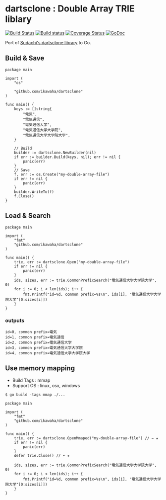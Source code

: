 # dartsclone : Double Array TRIE liblary

[![Build Status](https://travis-ci.org/ikawaha/dartsclone.svg?branch=master)](https://travis-ci.org/ikawaha/dartsclone)
[![Build status](https://ci.appveyor.com/api/projects/status/2ku3oes7oe7nlw2x/branch/master?svg=true)](https://ci.appveyor.com/project/ikawaha/dartsclone/branch/master)
[![Coverage Status](https://coveralls.io/repos/github/ikawaha/dartsclone/badge.svg)](https://coveralls.io/github/ikawaha/dartsclone)
[![GoDoc](https://godoc.org/github.com/ikawaha/dartsclone?status.svg)](https://godoc.org/github.com/ikawaha/dartsclone)

Port of [Sudachi's dartsclone library](https://github.com/WorksApplications/Sudachi/tree/develop/src/main/java/com/worksap/nlp/dartsclone) to Go. 


## Build & Save

```Go:
package main

import (
	"os"

	"github.com/ikawaha/dartsclone"
)

func main() {
	keys := []string{
		"電気",
		"電気通信",
		"電気通信大学",
		"電気通信大学大学院",
		"電気通信大学大学院大学",
	}

	// Build
	builder := dartsclone.NewBuilder(nil)
	if err := builder.Build(keys, nil); err != nil {
		panic(err)
	}
	// Save
	f, err := os.Create("my-double-array-file")
	if err != nil {
		panic(err)
	}
	builder.WriteTo(f)
	f.Close()
}
```

## Load & Search

```Go:
package main

import (
	"fmt"
	"github.com/ikawaha/dartsclone"
)

func main() {
	trie, err := dartsclone.Open("my-double-array-file")
	if err != nil {
		panic(err)
	}
	ids, sizes, err := trie.CommonPrefixSearch("電気通信大学大学院大学", 0)
	for i := 0; i < len(ids); i++ {
		fmt.Printf("id=%d, common prefix=%s\n", ids[i], "電気通信大学大学院大学"[0:sizes[i]])
	}
}
```

### outputs

```
id=0, common prefix=電気
id=1, common prefix=電気通信
id=2, common prefix=電気通信大学
id=3, common prefix=電気通信大学大学院
id=4, common prefix=電気通信大学大学院大学
```


## Use memory mapping

* Build Tags : mmap
* Support OS : linux, osx, windows


```
$ go build -tags mmap ./...
```

```Go:
package main

import (
	"fmt"
	"github.com/ikawaha/dartsclone"
)

func main() {
	trie, err := dartsclone.OpenMmaped("my-double-array-file") // ← ★
	if err != nil {
		panic(err)
	}
	defer trie.Close() // ← ★

	ids, sizes, err := trie.CommonPrefixSearch("電気通信大学大学院大学", 0)
	for i := 0; i < len(ids); i++ {
		fmt.Printf("id=%d, common prefix=%s\n", ids[i], "電気通信大学大学院大学"[0:sizes[i]])
	}
}
```

